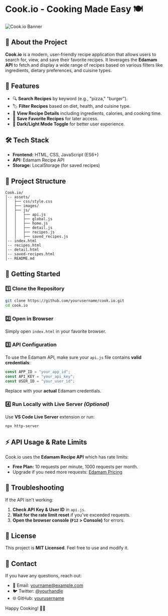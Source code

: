 # Cook.io - Cooking Made Easy 🍽️

![Cook.io Banner](./assets/images/banner.png)

## 📌 About the Project
**Cook.io** is a modern, user-friendly recipe application that allows users to search for, view, and save their favorite recipes. It leverages the **Edamam API** to fetch and display a wide range of recipes based on various filters like ingredients, dietary preferences, and cuisine types.

## 🎯 Features
- 🔍 **Search Recipes** by keyword (e.g., "pizza," "burger").
- 🏷 **Filter Recipes** based on diet, health, and cuisine type.
- 📖 **View Recipe Details** including ingredients, calories, and cooking time.
- 💾 **Save Favorite Recipes** for later access.
- 🌙 **Dark/Light Mode Toggle** for better user experience.

## 🛠️ Tech Stack
- **Frontend:** HTML, CSS, JavaScript (ES6+)
- **API:** Edamam Recipe API
- **Storage:** LocalStorage (for saved recipes)

## 📂 Project Structure
```
Cook.io/
│-- assets/
│   ├── css/style.css
│   ├── images/
│   ├── js/
│   │   ├── api.js
│   │   ├── global.js
│   │   ├── home.js
│   │   ├── detail.js
│   │   ├── recipes.js
│   │   ├── saved_recipes.js
│-- index.html
│-- recipes.html
│-- detail.html
│-- saved-recipes.html
│-- README.md
```

## 🚀 Getting Started
### 1️⃣ Clone the Repository
```sh
git clone https://github.com/yourusername/cook.io.git
cd cook.io
```

### 2️⃣ Open in Browser
Simply open `index.html` in your favorite browser.

### 3️⃣ API Configuration
To use the Edamam API, make sure your `api.js` file contains **valid credentials**:
```js
const APP_ID = "your_app_id";
const API_KEY = "your_api_key";
const USER_ID = "your_user_id";
```
Replace with your **actual** Edamam credentials.

### 4️⃣ Run Locally with Live Server *(Optional)*
Use **VS Code Live Server** extension or run:
```sh
npx http-server
```

## ⚡ API Usage & Rate Limits
Cook.io uses the **Edamam Recipe API** which has rate limits:
- **Free Plan:** 10 requests per minute, 1000 requests per month.
- Upgrade if you need more requests: [Edamam Pricing](https://developer.edamam.com/plans)

## 🐛 Troubleshooting
If the API isn't working:
1. **Check API Key & User ID** in `api.js`.
2. **Wait for the rate limit reset** if you've exceeded requests.
3. **Open the browser console (`F12` > Console)** for errors.

## 📜 License
This project is **MIT Licensed**. Feel free to use and modify it.

## 💬 Contact
If you have any questions, reach out:
- 📧 Email: yourname@example.com
- 🐦 Twitter: [@yourhandle](https://twitter.com/yourhandle)
- 🌐 GitHub: [yourusername](https://github.com/yourusername)

Happy Cooking! 🍕🔥

